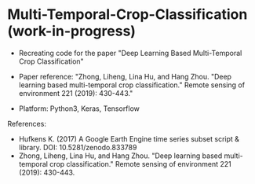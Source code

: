# Multi-Temporal-Crop-Classification (work-in-progress)

* Recreating code for the paper "Deep Learning Based Multi-Temporal Crop Classification"

* Paper reference: "Zhong, Liheng, Lina Hu, and Hang Zhou. "Deep learning based multi-temporal crop classification." Remote sensing of environment 221 (2019): 430-443."

* Platform: Python3, Keras, Tensorflow


References:
* Hufkens K. (2017) A Google Earth Engine time series subset script & library. DOI: 10.5281/zenodo.833789
* Zhong, Liheng, Lina Hu, and Hang Zhou. "Deep learning based multi-temporal crop classification." Remote sensing of environment 221 (2019): 430-443.

